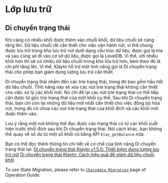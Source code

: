 # Lớp lưu trữ <a id="storage-layer"></a>

## Di chuyển trạng thái <a id="state-migration"></a>

Khi càng có nhiều khối được thêm vào chuỗi khối, dữ liệu chuỗi sẽ càng tăng lên. Dữ liệu chuỗi rất cần thiết cho việc vận hành nút, vì thế chúng được lưu trữ trong kho lưu trữ nút dưới dạng cấu trúc dữ liệu, được gọi là trie và sau cùng sẽ đi vào cơ sở dữ liệu, được gọi là LevelDB. Vì thế, với nhiều khối hơn thì sẽ có nhiều dữ liệu chuỗi trong kho lữu trữ hơn, kèm theo đó là chi phí tăng lên. Vì thế, Klaytn hỗ trợ một tính năng gọi là Di chuyển trạng thái cho phép bạn giảm dung lượng lưu trữ cần thiết.

Di chuyển trạng thái nhắm đến các trie trạng thái, trong đó bao gồm hầu hết dữ liệu chuỗi. Tính năng này sẽ xóa các nút trie trạng thái không cần thiết cho việc xử lý các khối mới. Nó chỉ để lại các nút trie trạng thái có thể tiếp cận được từ gốc trie trạng thái của một khối cụ thể. Sau khi Di chuyển trạng thái, bạn chỉ còn lại những dữ liệu mới nhất cần thiết cho việc đồng bộ hóa nút, trong đó có chưa các nút trie trạng thái của khối đích và các khối mới được thêm vào.

Lưu ý rằng một nút không thể đọc được các trạng thái cũ từ các khối xuất hiện trước khối đích sau khi Di chuyển trạng thái. Nói cách khác, bạn không thể quay về số dư từ một số khối cũ bằng API `klay_getBalance` nữa.

Bạn có thể đọc thêm thông tin chi tiết về cơ chế của tính năng Di chuyển trạng thái tại: [Di chuyển trạng thái Klaytn v1.5.0: Thiết kiệm dung lượng lưu trữ nút](https://medium.com/klaytn/klaytn-v1-5-0-state-migration-saving-node-storage-1358d87e4a7a) [Di chuyển trạng thái Klaytn: Cách hiệu quả để giảm dữ liệu chuỗi khối](https://medium.com/klaytn/klaytn-state-migration-an-efficient-way-to-reduce-blockchain-data-6615a3b36523)

To use State Migration, please refer to [`Chaindata Migration`](https://docs.klaytn.foundation/content/operation-guide/chaindata-migration) page of Operation Guide.